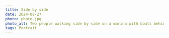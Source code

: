```yaml
---
title: Side by side
date: 2024-08-27
photo: photo.jpg
photo_alt: Two people walking side by side on a marina with boats behind them and two big skycrapers side by side in the background
tags: Portrait
---
```

